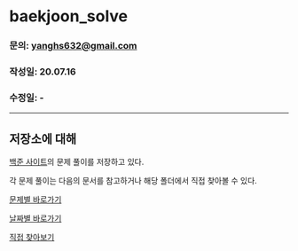 # baekjoon_solve

### 문의: yanghs632@gmail.com
### 작성일: 20.07.16
### 수정일: -

---
## 저장소에 대해
[백준 사이트](https://www.acmicpc.net/ "백준")의 문제 풀이를 저장하고 있다.

각 문제 풀이는 다음의 문서를 참고하거나 해당 폴더에서 직접 찾아볼 수 있다.

[문제별 바로가기](Sort%20by%20date.md)

[날짜별 바로가기](Sort%20by%20date.md)

[직접 찾아보기](solve)